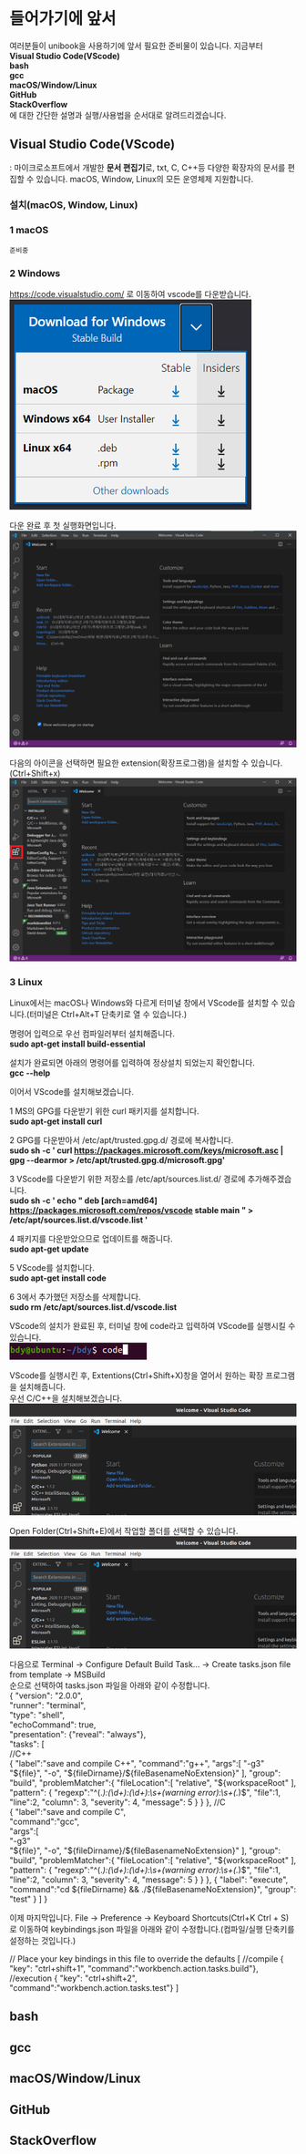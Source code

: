 # 들어가기에 앞서

여러분들이 unibook을 사용하기에 앞서 필요한 준비물이 있습니다. 지금부터  
__Visual Studio Code(VScode)__  
__bash__  
__gcc__  
__macOS/Window/Linux__  
__GitHub__  
__StackOverflow__  
에 대한 간단한 설명과 실행/사용법을 순서대로 알려드리겠습니다.

## Visual Studio Code(VScode)
: 마이크로소프트에서 개발한 **문서 편집기**로, txt, C, C++등 다양한 확장자의 문서를 편집할 수 있습니다. macOS, Window, Linux의 모든 운영체제 지원합니다.

### 설치(macOS, Window, Linux)

### 1 macOS
    준비중
    
### 2 Windows
  https://code.visualstudio.com/ 로 이동하여 vscode를 다운받습니다.  
  ![vscodeDownload_window](./img/vscodeDownload_window.png)

  다운 완료 후 첫 실행화면입니다.  
  ![vscodeDowload_window_1](./img/vscodeDownload_window_1.png)

  다음의 아이콘을 선택하면 필요한 extension(확장프로그램)을 설치할 수 있습니다.(Ctrl+Shift+x)  
  ![vscodeDownload_window_2](./img/vscodeDownload_window_2.png)
    

### 3 Linux
  Linux에서는 macOS나 Windows와 다르게 터미널 창에서 VScode를 설치할 수 있습니다.(터미널은 Ctrl+Alt+T 단축키로 열 수 있습니다.)

  명령어 입력으로 우선 컴파일러부터 설치해줍니다.  
  __sudo apt-get install build-essential__

  설치가 완료되면 아래의 명령어를 입력하여 정상설치 되었는지 확인합니다.  
  __gcc --help__


  이어서 VScode를 설치해보겠습니다.

1 MS의 GPG를 다운받기 위한 curl 패키지를 설치합니다.  
__sudo apt-get install curl__

2 GPG를 다운받아서 /etc/apt/trusted.gpg.d/ 경로에 복사합니다.  
__sudo sh -c ' curl https://packages.microsoft.com/keys/microsoft.asc | gpg --dearmor > /etc/apt/trusted.gpg.d/microsoft.gpg'__

3 VScode를 다운받기 위한 저장소를 /etc/apt/sources.list.d/ 경로에 추가해주겠습니다.  
__sudo sh -c ' echo " deb [arch=amd64] https://packages.microsoft.com/repos/vscode stable main " > /etc/apt/sources.list.d/vscode.list '__

4 패키지를 다운받았으므로 업데이트를 해줍니다.  
__sudo apt-get update__

5 VScode를 설치합니다.  
__sudo apt-get install code__

6 3에서 추가했던 저장소를 삭제합니다.  
__sudo rm /etc/apt/sources.list.d/vscode.list__

VScode의 설치가 완료된 후, 터미널 창에 code라고 입력하여 VScode를 실행시킬 수 있습니다.  
![vscodeDownload_linux](./img/vscodeDownload_linux.png)

VScode를 실행시킨 후, Extentions(Ctrl+Shift+X)창을 열어서 원하는 확장 프로그램을 설치해줍니다.  
우선 C/C++을 설치해보겠습니다.  
![vscodeDownload_linux_1](./img/vscodeDownload_linux_1.png)

Open Folder(Ctrl+Shift+E)에서 작업할 폴더를 선택할 수 있습니다.  
![vscodeDownload_linux_1](./img/vscodeDownload_linux_1.png)

다음으로 Terminal -> Configure Default Build Task... -> Create tasks.json file from template -> MSBuild  
순으로 선택하여 tasks.json 파일을 아래와 같이 수정합니다.  
{
    "version": "2.0.0",  
    "runner": "terminal",  
    "type": "shell",  
    "echoCommand": true,  
    "presentation": {"reveal": "always"},  
    "tasks": [  
        //C++  
        {
            "label":"save and compile C++",
            "command":"g++",
            "args":[
                "-g3"
                "${file}",
                "-o",
                "${fileDirname}/${fileBasenameNoExtension}"
            ],
            "group": "build",
            "problemMatcher":{
                "fileLocation":[
                    "relative",
                    "${workspaceRoot"
                ],
                "pattern": {
                    "regexp":"^(.*):(\\d+):(\\d+):\\s+(warning error):\\s+(.*)$",
                    "file":1,
                    "line":2,
                    "column": 3,
                    "severity": 4,
                    "message": 5
                }
            }
        },
//C  
        {
            "label":"save and compile C",  
            "command":"gcc",  
            "args":[  
                "-g3"  
                "${file}",  
                "-o",
                "${fileDirname}/${fileBasenameNoExtension}"
            ],
            "group": "build",
            "problemMatcher":{
                "fileLocation":[
                    "relative",
                    "${workspaceRoot"
                ],
                "pattern": {
                    "regexp":"^(.*):(\\d+):(\\d+):\\s+(warning error):\\s+(.*)$",
                    "file":1,
                    "line":2,
                    "column": 3,
                    "severity": 4,
                    "message": 5
                }
            }
        },
        {
            "label": "execute",
            "command":"cd ${fileDirname} && ./${fileBasenameNoExtension}",
            "group": "test"
        }
    ]
}

이제 마지막입니다. File -> Preference -> Keyboard Shortcuts(Ctrl+K Ctrl + S)  
로 이동하여 keybindings.json 파일을 아래와 같이 수정합니다.(컴파일/실행 단축키를 설정하는 것입니다.)  

// Place your key bindings in this file to override the defaults
[
    //compile
    { "key": "ctrl+shift+1", "command":"workbench.action.tasks.build"},
    //execution
    { "key": "ctrl+shift+2", "command":"workbench.action.tasks.test"}
]


## bash

## gcc

## macOS/Window/Linux

## GitHub

## StackOverflow
